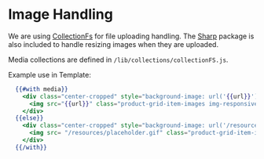 # Image Handling

We are using [CollectionFs](https://github.com/CollectionFS/Meteor-CollectionFS) for file uploading handling.  The [Sharp](http://sharp.pixelplumbing.com/en/stable/) package is also included to handle resizing images when they are uploaded.

Media collections are defined in `/lib/collections/collectionFS.js`.

Example use in Template:

```handlebars
  {{#with media}}
    <div class="center-cropped" style="background-image: url('{{url}}');">
      <img src="{{url}}" class="product-grid-item-images img-responsive">
    </div>
  {{else}}
    <div class="center-cropped" style="background-image: url('/resources/placeholder.gif');">
      <img src= "/resources/placeholder.gif" class="product-grid-item-images img-responsive">
    </div>
  {{/with}}
```
